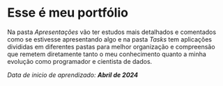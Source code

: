 # Esse é meu portfólio

Na pasta *Apresentações* vão ter estudos mais detalhados e comentados como se estivesse apresentando algo e na pasta *Tasks* tem aplicações divididas em diferentes pastas para melhor organização e compreensão que remetem diretamente tanto o meu conhecimento quanto a minha evolução como programador e cientista de dados.

*Data de inicio de aprendizado: **Abril de 2024***
